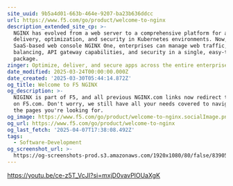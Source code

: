 ```yaml
---
site_uuid: 9b5a4d01-663b-464e-9207-ba23b636ddcc
url: https://www.f5.com/go/product/welcome-to-nginx
description_extended_site_cp: >-
  NGINX has evolved from a web server to a comprehensive platform for app
  delivery, optimization, and security in Kubernetes environments. Now, with the
  SaaS-based web console NGINX One, enterprises can manage web traffic, load
  balancing, API gateway capabilities, and security in a single, easy-to-use
  package.
zinger: Optimize, deliver, and secure apps across the entire enterprise with NGINX
date_modified: 2025-03-24T00:00:00.000Z
date_created: '2025-03-30T05:44:14.872Z'
og_title: Welcome to F5 NGINX
og_description: >-
  NIGINX is part of F5, and all previous NGINX.com links now redirect to content
  on F5.com. Don't worry, we still have all your needs covered to navigate to
  the pages you're looking for.
og_image: https://www.f5.com/go/product/welcome-to-nginx.socialImage.png
og_url: https://www.f5.com/go/product/welcome-to-nginx
og_last_fetch: '2025-04-07T17:38:08.492Z'
tags:
  - Software-Development
og_screenshot_url: >-
  https://og-screenshots-prod.s3.amazonaws.com/1920x1080/80/false/83905617438b3cc63c24f03917753cc2cbbaa28e312fc8615ffa82b869f2a244.jpeg
---
```


https://youtu.be/ce-z5T_VcJI?si=mxjD0vavPlOUaXgK